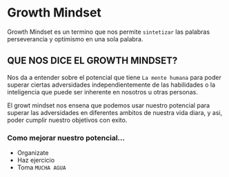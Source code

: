 # Growth Mindset
Growth Mindset es un termino que nos permite `sintetizar` las palabras perseverancia y optimismo en una sola palabra. 

## QUE NOS DICE EL GROWTH MINDSET?

Nos da a entender sobre el potencial que tiene `La mente humana` para poder superar ciertas adversidades
independientemente de las habilidades o la inteligencia que puede ser inherente en nosotros u otras personas.

El growt mindset nos ensena  que podemos usar nuestro potencial para superar las adversidades en diferentes
ambitos de nuestra vida diara, y asi, poder cumplir nuestro objetivos con exito.

### Como mejorar nuestro potencial...
- Organizate
- Haz ejercicio
- Toma `MUCHA AGUA` 

